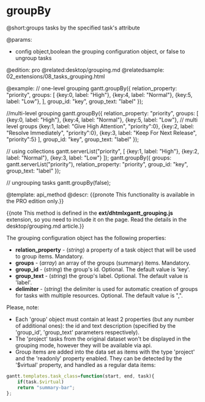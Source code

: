 groupBy
=============

@short:groups tasks by the specified task's attribute

@params:
- config		object,boolean		the grouping configuration object, or false to ungroup tasks

@edition: pro
@related:desktop/grouping.md
@relatedsample:
	02_extensions/08_tasks_grouping.html

@example:
// one-level grouping
gantt.groupBy({
	relation_property: "priority",
	groups: [
    	{key:0, label: "High"},
		{key:4, label: "Normal"},
	    {key:5, label: "Low"},
    ],
    group_id: "key",
	group_text: "label"
});

//multi-level grouping
gantt.groupBy({
	relation_property: "priority",
	groups: [
    	{key:0, label: "High"},
		{key:4, label: "Normal"},
		{key:5, label: "Low"},
		// multi level groups
		{key:1, label: "Give High Attention", "priority":0},
		{key:2, label: "Resolve Immediately", "priority":0},
		{key:3, label: "Keep For Next Release", "priority":5}
    ],
    group_id: "key",
	group_text: "label"
});

// using collections
gantt.serverList("priority", [
	{key:1, label: "High"},
	{key:2, label: "Normal"},
	{key:3, label: "Low"}
]);
gantt.groupBy({
	groups: gantt.serverList("priority"),
	relation_property: "priority",
	group_id: "key",
	group_text: "label"
});

// ungrouping tasks
gantt.groupBy(false);

@template:	api_method
@descr:
{{pronote This functionality is available in the PRO edition only.}}

{{note This method is defined in the **ext/dhtmlxgantt_grouping.js** extension, so you need to include it on the page. Read the details in the desktop/grouping.md article.}}



The grouping configuration object has the following properties:

- **relation_property** - (<i>string</i>) a property of a task object that will be used to group items. Mandatory.
- **groups** - (<i>array</i>) an array of the groups (summary) items. Mandatory.
- **group_id** - (<i>string</i>) the group's id. Optional. The default value is 'key'.
- **group_text** - (<i>string</i>) the group's label. Optional. The default value is 'label'.
- **delimiter** - (*string*) the delimiter is used for automatic creation of groups for tasks with multiple resources. Optional. The default value is ",".

Please, note:

- Each 'group' object must contain at least 2 properties (but any number of additional ones): the id and text description (specified by the 'group_id', 'group_text' parameters respectively).
- The 'project' tasks from the original dataset won't be displayed in the grouping mode, however they will be available via api.
- Group items are added into the data set as items with the type 'project' and the 'readonly' property enabled. They can be detected by the '$virtual' property, and handled as a regular data items:

~~~js
gantt.templates.task_class=function(start, end, task){
	if(task.$virtual)
	return "summary-bar";
};
~~~


